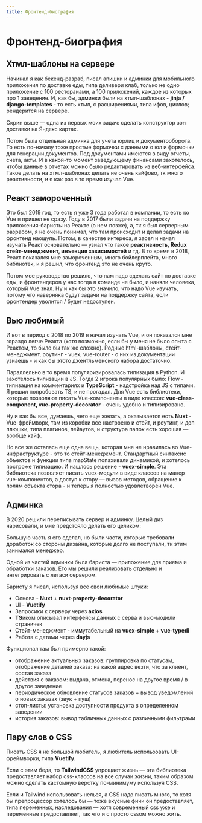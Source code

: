 ```yaml
---
title: Фронтенд-биография
---
```


# Фронтенд-биография

## Хтмл-шаблоны на сервере

Начинал я как бекенд-разраб, писал апишки и админки для мобильного приложения по доставке еды, типа деливери клаб,
только не одно приложение с 100 ресторанами, а 100 приложений, каждое из которых про 1 заведение. И, как бы, админки
были на хтмл-шаблонах - **jinja / django-templates** - то есть хтмл, с расширениями, типа ифов, циклов; рендерится на
сервере.

<img-row :images="['/dev/bio/admin-2016.png']"></img-row>

Скрин выше — одна из первых моих задач: сделать конструктор зон доставки на Яндекс картах.

Потом была отдельная админка для учета юрлиц и документооборота. То есть по-началу тоже простые формочки с данными о юл
и формочки для генерации документов. Под документами имеются в виду отчеты, счета, акты. И в какой-то момент заведующему
финансами захотелось, чтобы данные в отчетах можно было редактировать из веб-интерфейса. Такое делать на хтмл-шаблонах
делать не очень кайфово, тк много реактивности, и я как раз в то время изучал Vue.

<img-row :images="['/dev/bio/legals-2019.png']"></img-row>

## Реакт замороченный

Это был 2019 год, то есть я уже 3 года работал в компании, то есть ко Vue я пришел не сразу. Году в 2017 были задачи на
поддержку приложения-баристы на Реакте (о нем позже), а, тк я был серверным разрабом, я не очень понимал, что там
происходит и делал задачи на фронтенд наощупь. Потом, в качестве интереса, я засел и начал изучать Реакт основательно —
узнал что такое **реактивность, Redux стейт-менеджмент, инъекция зависимостей** и тд. В то время в 2018, Реакт показался
мне замороченным, много бойлерплейта, много библиотек, и я решил, что фронтенд это не очень круто.

<img-row :images="['/dev/bio/barista-2017.png']"></img-row>

Потом мое руководство решило, что нам надо сделать сайт по доставке еды, и фронтендеров у нас тогда в команде не было, и
наняли человека, который Vue знал. Ну и как бы это значило, что надо Vue изучать, потому что наверняка будут задачи на
поддержку сайта, если фронтендер уволится / будет недоступен.

## Вью любимый

И вот в период с 2018 по 2019 я начал изучать Vue, и он показался мне гораздо легче Реакта (хотя возможно, если бы у
меня не было опыта с Реактом, то было бы так же сложно). Родные html-шаблоны, стейт-менеджмент, роутинг - vuex,
vue-router - о них из документации узнаешь - и как бы этото джентльменского набора достаточно.

Параллельно в то время популяризировалась типизация в Python. И захотелось типизации в JS. Тогда 2 игрока популярных
было:
Flow - типизация на комментариях и **TypeScript** - надстройка над JS с типами. Я решил попробовать TS, и не прогадал.
Для Vue есть библиотеки, которые позволяют писать Vue-компоненты в виде классов: **vue-class-component,
vue-property-decorator** - очень удобно и типизировано.

Ну и как бы все, думаешь, чего еще желать, а оказывается есть **Nuxt** - Vue-фреймворк, там из коробки все настроено и
стейт, и роутинг, и доп плюшки, типа плагинов, лейаутов, и структура папок есть хорошая — вообще кайф.

Но все же осталась еще одна вещь, которая мне не нравилась во Vue-инфраструктуре - это то стейт-менеджмент. Стандартный
синтаксис объектов и функции типа mapState попахивали динамикой, и хотелось построже типизацию. И нашлось решение -
**vuex-simple**. Эта библиотека позволяет писать vuex-модули в виде классов на манер vue-компонентов, а доступ к стору —
вызов методов, обращение к полям объекта стора - и теперь я полностью удовлетворен Vue.

## Админка

В 2020 решили переписывать сервер и админку. Целый диз нарисовали, и мне предстояло делать его целиком:

<img-row :images="['/dev/bio/admin-2020.png']"></img-row>

Большую часть я его сделал, но были части, которые требовали доработок со стороны дизайна, которые долго не поступали,
тк этим занимался менеджер.

Одной из частей админки была бариста — приложение для приема и обработки заказов. Его мы решили реализовать отдельно и
интегрировать с легаси сервером.

<img-row :images="['/dev/bio/barista-2021.png']"></img-row>

Баристу я писал, используя все свои любимые штуки:

- Основа - **Nuxt** + **nuxt-property-decorator**
- UI - **Vuetify**
- Запросики к серверу через **axios**
- **TS**иком описывал интерфейсы данных с серва и вью-модели страничек
- Стейт-менеджмент - иммутабельный на **vuex-simple** + **vue-typedi**
- Работа с датами через **dayjs**

Функционал там был примерно такой:

- отображение актуальных заказов: группировка по статусам, отображение деталей заказа: на какой адрес везти, что за клиент, состав заказа
- действия с заказом: выдача, отмена, перенос на другое время / в другое заведение
- периодическое обновление статусов заказов + вывод уведомлений о новых заказах (звук + пуш)
- стоп-листы: установка доступности продукта в определенном заведении
- история заказов: вывод табличных данных с различными фильтрами

## Пару слов о CSS

Писать CSS я не большой любитель, я любитель использовать UI-фреймворки, типа **Vuetify**.

Если с этим беда, то **TailwindCSS** упрощает жизнь — эта библиотека предоставляет набор css-классов на все случаи жизни, таким образом можно сделать
кастомную верстку по-минимуму используя CSS.

Если и Tailwind использовать нельзя, а CSS надо писать много, то хотя бы препроцессор хотелось бы — тоже вкусные фичи 
он предоставляет, типа переменных, наследования — хотя современный css уже и переменные предоставляет, так что и с просто cssом можно жить.

